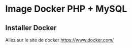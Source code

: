 # Image Docker PHP + MySQL

## Installer Docker
Allez sur le site de docker https://www.docker.com/

